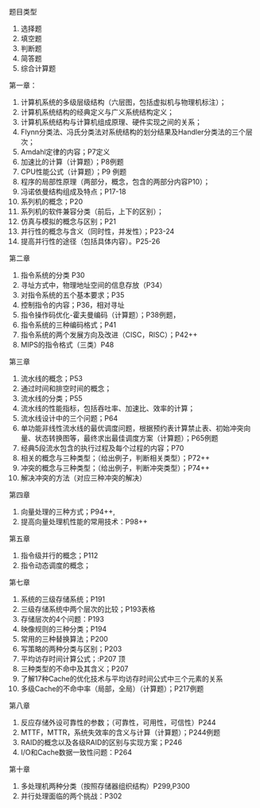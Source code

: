 题目类型
1. 选择题
2. 填空题
3. 判断题
4. 简答题
5. 综合计算题

第一章：

1. 计算机系统的多级层级结构（六层图，包括虚拟机与物理机标注）；
2. 计算机系统结构的经典定义与广义系统结构定义；
3. 计算机系统结构与计算机组成原理、硬件实现之间的关系；
4. Flynn分类法、冯氏分类法对系统结构的划分结果及Handler分类法的三个层次；
5. Amdahl定律的内容；P7定义
6. 加速比的计算（计算题）；P8例题
7. CPU性能公式（计算题）；P9 例题
8. 程序的局部性原理（两部分，概念，包含的两部分内容P10）；
9. 冯诺依曼结构组成及特点；P17-18
10. 系列机的概念；P20
11. 系列机的软件兼容分类（前后，上下的区别）；
12. 仿真与模拟的概念与区别；P21
13. 并行性的概念与含义（同时性，并发性）；P23-24
14. 提高并行性的途径（包括具体内容）。P25-26

第二章

1. 指令系统的分类 P30
2. 寻址方式中，物理地址空间的信息存放（P34）
3. 对指令系统的五个基本要求；P35
4. 控制指令的内容；P36，相对寻址
5. 指令操作码优化-霍夫曼编码（计算题）；P38例题，
6. 指令系统的三种编码格式；P41
7. 指令系统的两个发展方向及改进（CISC，RISC）；P42++
8. MIPS的指令格式（三类）P48

第三章

1. 流水线的概念；P53
2. 通过时间和排空时间的概念；
3. 流水线的分类；P55
4. 流水线的性能指标，包括吞吐率、加速比、效率的计算；
5. 流水线设计中的三个问题；P64
6. 单功能非线性流水线的最优调度问题，根据预约表计算禁止表、初始冲突向量、状态转换图等，最终求出最佳调度方案（计算题）；P65例题
7. 经典5段流水包含的执行过程及每个过程的内容；P70
8. 相关的概念与三种类型；（给出例子，判断相关类型）；P72++
9. 冲突的概念与三种类型；（给出例子，判断冲突类型）；P74++
10. 解决冲突的方法（对应三种冲突的解决）

第四章

1. 向量处理的三种方式；P94++,
2. 提高向量处理机性能的常用技术：P98++

第五章

1. 指令级并行的概念；P112
2. 指令动态调度的概念；

第七章

1. 系统的三级存储系统；P191
2. 三级存储系统中两个层次的比较；P193表格
3. 存储层次的4个问题：P193
4. 映像规则的三种分类；P194
5. 常用的三种替换算法；P200
6. 写策略的两种分类与区别；P203
7. 平均访存时间计算公式；:P207 顶
8. 三种类型的不命中及其含义；P207
9. 了解17种Cache的优化技术与平均访存时间公式中三个元素的关系
10. 多级Cache的不命中率（局部，全局）（计算题）；P217例题

第八章

1. 反应存储外设可靠性的参数；（可靠性，可用性，可信性）P244
2. MTTF，MTTR，系统失效率的含义与计算（计算题）；P244例题
3. RAID的概念以及各级RAID的区别与实现方案；P246
4. I/O和Cache数据一致性问题：P264

第十章

1. 多处理机两种分类（按照存储器组织结构）P299,P300
2. 并行处理面临的两个挑战：P302